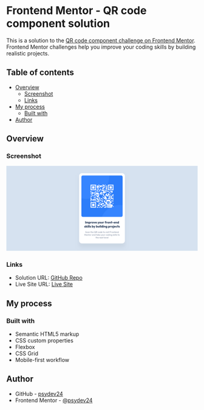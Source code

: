 # Frontend Mentor - QR code component solution

This is a solution to the [QR code component challenge on Frontend Mentor](https://www.frontendmentor.io/challenges/qr-code-component-iux_sIO_H). Frontend Mentor challenges help you improve your coding skills by building realistic projects.

## Table of contents

- [Overview](#overview)
  - [Screenshot](#screenshot)
  - [Links](#links)
- [My process](#my-process)
  - [Built with](#built-with)
- [Author](#author)

## Overview

### Screenshot

![](./images/qr-code-desktop.png)

### Links

- Solution URL: [GitHub Repo](https://github.com/psydev24/qr-code-componentcom)
- Live Site URL: [Live Site](https://psydev24.github.io/qr-code-component/)

## My process

### Built with

- Semantic HTML5 markup
- CSS custom properties
- Flexbox
- CSS Grid
- Mobile-first workflow

## Author

- GitHub - [psydev24](https://github.com/psydev24)
- Frontend Mentor - [@psydev24](https://www.frontendmentor.io/profile/psydev24)
